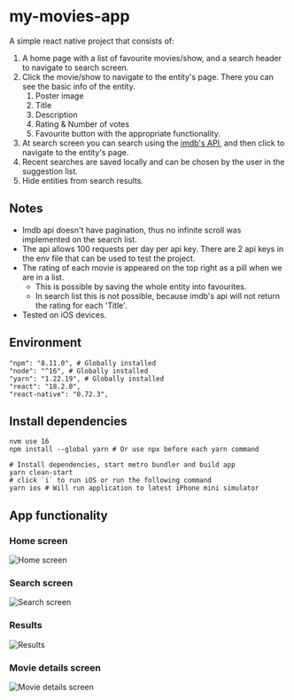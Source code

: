 # my-movies-app

A simple react native project that consists of:
1) A home page with a list of favourite movies/show, and a search header to navigate to search screen.
2) Click the movie/show to navigate to the entity's page. There you can see the basic info of the entity.
   1) Poster image
   2) Title
   3) Description
   4) Rating & Number of votes
   5) Favourite button with the appropriate functionality.
3) At search screen you can search using the [imdb's API](https://imdb-api.com/api), and then click to navigate to the entity's page.
4) Recent searches are saved locally and can be chosen by the user in the suggestion list.
5) Hide entities from search results.

## Notes
- Imdb api doesn't have pagination, thus no infinite scroll was implemented on the search list.
- The api allows 100 requests per day per api key. There are 2 api keys in the env file that can be used to test the project.
- The rating of each movie is appeared on the top right as a pill when we are in a list.
  - This is possible by saving the whole entity into favourites.
  - In search list this is not possible, because imdb's api will not return the rating for each 'Title'.
- Tested on iOS devices.

## Environment
```shell
"npm": "8.11.0", # Globally installed
"node": "^16", # Globally installed
"yarn": "1.22.19", # Globally installed
"react": "18.2.0",
"react-native": "0.72.3",
```

## Install dependencies

```shell
nvm use 16
npm install --global yarn # Or use npx before each yarn command

# Install dependencies, start metro bundler and build app
yarn clean-start
# click `i` to run iOS or run the following command
yarn ios # Will run application to latest iPhone mini simulator
```

## App functionality

### Home screen
![Home screen](screenshots/1.png)
### Search screen
![Search screen](screenshots/2.png)
### Results
![Results](screenshots/3.png)
### Movie details screen
![Movie details screen](screenshots/4.png)

